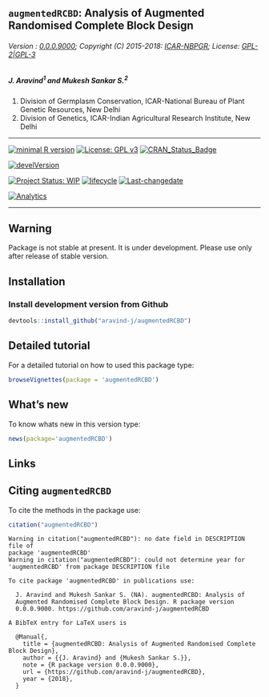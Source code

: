 
## `augmentedRCBD`: Analysis of Augmented Randomised Complete Block Design

###### Version : [0.0.0.9000](https://aravind-j.github.io/augmentedRCBD/articles/Introduction.html#version-history); Copyright (C) 2015-2018: [ICAR-NBPGR](http://www.nbpgr.ernet.in/); License: [GPL-2|GPL-3](https://www.r-project.org/Licenses/)

##### *J. Aravind<sup>1</sup> and Mukesh Sankar S.<sup>2</sup>*

1.  Division of Germplasm Conservation, ICAR-National Bureau of Plant
    Genetic Resources, New Delhi
2.  Division of Genetics, ICAR-Indian Agricultural Research Institute,
    New Delhi

-----

[![minimal R
version](https://img.shields.io/badge/R%3E%3D-3.0.2-6666ff.svg)](https://cran.r-project.org/)
[![License: GPL
v3](https://img.shields.io/badge/License-GPL%20v3-blue.svg)](https://www.gnu.org/licenses/gpl-3.0)
[![CRAN\_Status\_Badge](https://www.r-pkg.org/badges/version-last-release/augmentedRCBD)](https://cran.r-project.org/package=augmentedRCBD)
<!-- [![rstudio mirror downloads](https://cranlogs.r-pkg.org/badges/grand-total/augmentedRCBD?color=green)](https://CRAN.R-project.org/package=augmentedRCBD) -->
<!-- [![packageversion](https://img.shields.io/badge/Package%20version-0.2.3.3-orange.svg)](https://github.com/aravind-j/augmentedRCBD) -->
[![develVersion](https://img.shields.io/badge/devel%20version-0.2.3.3-orange.svg)](https://github.com/aravind-j/augmentedRCBD)
<!-- [![GitHub Download Count](https://github-basic-badges.herokuapp.com/downloads/aravind-j/augmentedRCBD/total.svg)] -->
[![Project Status:
WIP](http://www.repostatus.org/badges/latest/wip.svg)](http://www.repostatus.org/#wip)
[![lifecycle](https://img.shields.io/badge/lifecycle-experimental-orange.svg)](https://www.tidyverse.org/lifecycle/#experimental)
[![Last-changedate](https://img.shields.io/badge/last%20change-2018--03--31-yellowgreen.svg)](/commits/master)
<!-- [![Rdoc](http://www.rdocumentation.org/badges/version/augmentedRCBD)](http://www.rdocumentation.org/packages/augmentedRCBD) -->
<!-- [![Zenodo DOI](https://zenodo.org/badge/DOI/10.5281/zenodo.841963.svg)](https://doi.org/10.5281/zenodo.841963) -->
[![Analytics](https://pro-pulsar-193905.appspot.com/UA-116716530-1/welcome-page)](https://github.com/aravind-j/google-analytics-beacon)

-----

## Warning

Package is not stable at present. It is under development. Please use
only after release of stable version.

## Installation

### Install development version from Github

``` r
devtools::install_github("aravind-j/augmentedRCBD")
```

## Detailed tutorial

For a detailed tutorial on how to used this package type:

``` r
browseVignettes(package = 'augmentedRCBD')
```

## What’s new

To know whats new in this version type:

``` r
news(package='augmentedRCBD')
```

## Links

## Citing `augmentedRCBD`

To cite the methods in the package
    use:

``` r
citation("augmentedRCBD")
```

    Warning in citation("augmentedRCBD"): no date field in DESCRIPTION file of
    package 'augmentedRCBD'
    Warning in citation("augmentedRCBD"): could not determine year for
    'augmentedRCBD' from package DESCRIPTION file
    
    To cite package 'augmentedRCBD' in publications use:
    
      J. Aravind and Mukesh Sankar S. (NA). augmentedRCBD: Analysis of
      Augmented Randomised Complete Block Design. R package version
      0.0.0.9000. https://github.com/aravind-j/augmentedRCBD
    
    A BibTeX entry for LaTeX users is
    
      @Manual{,
        title = {augmentedRCBD: Analysis of Augmented Randomised Complete Block Design},
        author = {{J. Aravind} and {Mukesh Sankar S.}},
        note = {R package version 0.0.0.9000},
        url = {https://github.com/aravind-j/augmentedRCBD},
        year = {2018},
      }
